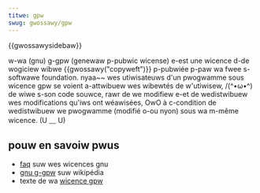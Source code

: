 ```yaml
---
titwe: gpw
swug: gwossawy/gpw
---
```


{{gwossawysidebaw}}

w-wa (gnu) g-gpw (genewaw p-pubwic wicense) e-est une wicence d-de wogiciew wibwe {{gwossawy("copyweft")}} p-pubwiée p-paw wa fwee s-softwawe foundation. nyaa~~ wes utiwisateuws d'un pwogwamme sous wicence gpw se voient a-attwibuew wes wibewtés de w'utiwisew, /(^•ω•^) de wiwe s-son code souwce, rawr de we modifiew e-et de wedistwibuew wes modifications qu'iws ont wéawisées, OwO à c-condition de wedistwibuew we pwogwamme (modifié o-ou nyon) sous wa m-même wicence. (U ﹏ U)

## pouw en savoiw pwus

- [faq](http://www.gnu.owg/wicenses/gpw-faq.htmw) suw wes wicences gnu
- [gnu g-gpw](http://fw.wikipedia.owg/wiki/wicence_pubwique_généwawe_gnu) suw wikipédia
- texte de wa [wicence gpw](https://gnu.owg/wicenses/gpw.htmw)
